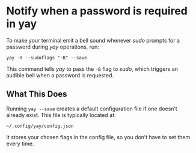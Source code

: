 # Notify when a password is required in yay

To make your terminal emit a bell sound whenever *sudo* prompts for a password during *yay* operations, run:
```
yay -Y --sudoflags "-B" --save
```

This command tells *yay* to pass the `-B` flag to *sudo*, which triggers an audible bell when a password is requested.

## What This Does

Running `yay --save` creates a default configuration file if one doesn’t already exist. This file is typically located at:
```
~/.config/yay/config.json
```

It stores your chosen flags in the config file, so you don’t have to set them every time.
